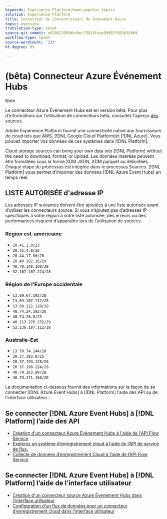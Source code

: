 ```yaml
---
keywords: Experience Platform;home;popular topics
solution: Experience Platform
title: Connecteur de concentrateurs de Événement Azure
topic: overview
translation-type: tm+mt
source-git-commit: e628621903dbc0ec7381dfeae99902f503b34869
workflow-type: tm+mt
source-wordcount: '223'
ht-degree: 0%

---
```



# (bêta) Connecteur Azure Événement Hubs

>[!NOTE]
>
>Le connecteur Azure Événement Hubs est en version bêta. Pour plus d’informations sur l’utilisation de connecteurs bêta, consultez l’aperçu [des](../../home.md#terms-and-conditions) sources.

Adobe Experience Platform fournit une connectivité native aux fournisseurs de cloud tels que AWS, [!DNL Google Cloud Platform]et [!DNL Azure]. Vous pouvez importer vos données de ces systèmes dans [!DNL Platform].

Cloud storage sources can bring your own data into [!DNL Platform] without the need to download, format, or upload. Les données insérées peuvent être formatées sous la forme XDM JSON, XDM parquet ou délimitées. Chaque étape du processus est intégrée dans le processus Sources. [!DNL Platform] vous permet d’importer des données [!DNL Azure Event Hubs] en temps réel.

## LISTE AUTORISÉE d&#39;adresse IP

Les adresses IP suivantes doivent être ajoutées à une liste autorisée avant d’utiliser les connecteurs source. Si vous n’ajoutez pas d’adresses IP spécifiques à votre région à votre liste autorisée, des erreurs ou des performances risquent d’apparaître lors de l’utilisation de sources.

### Région est-américaine

- `20.41.2.0/23`
- `20.41.4.0/26`
- `20.44.17.80/28`
- `20.49.102.16/29`
- `40.70.148.160/28`
- `52.167.107.224/28`

### Région de l&#39;Europe occidentale

- `13.69.67.192/28`
- `13.69.107.112/28`
- `13.69.112.128/28`
- `40.74.24.192/26`
- `40.74.26.0/23`
- `40.113.176.232/29`
- `52.236.187.112/28`

### Australie-Est

- `13.70.74.144/28`
- `20.37.193.0/25`
- `20.37.193.128/26`
- `20.37.198.224/29`
- `40.79.163.80/28`
- `40.79.171.160/28`

La documentation ci-dessous fournit des informations sur la façon de se connecter [!DNL Azure Event Hubs] à [!DNL Platform] l’aide des API ou de l’interface utilisateur :

## Se connecter [!DNL Azure Event Hubs] à [!DNL Platform] l’aide des API

- [Création d&#39;un connecteur Azure Événement Hubs à l&#39;aide de l&#39;API Flow Service](../../tutorials/api/create/cloud-storage/eventhub.md)
- [Explorez un système d’enregistrement cloud à l’aide de l’API de service de flux.](../../tutorials/api/explore/cloud-storage.md)
- [Collecte de données d’enregistrement Cloud à l’aide de l’API Flow Service](../../tutorials/api/collect/cloud-storage.md)

## Se connecter [!DNL Azure Event Hubs] à [!DNL Platform] l’aide de l’interface utilisateur

- [Création d&#39;un connecteur source Azure Événement Hubs dans l&#39;interface utilisateur](../../tutorials/ui/create/cloud-storage/eventhub.md)
- [Configuration d’un flux de données pour un connecteur d’enregistrement cloud dans l’interface utilisateur](../../tutorials/ui/dataflow/streaming/cloud-storage-streaming.md)